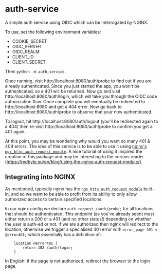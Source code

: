# auth-service

A simple auth service using OIDC which can be interrogated by NGINX.


To use, set the following environment variables:

 * COOKIE_SECRET
 * OIDC_SERVER
 * OIDC_REALM
 * CLIENT_ID
 * CLIENT_SECRET

Then ``python -m auth_service``.

Once running, visit http://localhost:8080/auth/probe to find out if you are
already authenticated. Since you just started the app, you won't be authenticated,
so a 401 will be returned. Now go and visit http://localhost:8080/auth/login, which
will take you through the OIDC code authorization flow. Once complete you will eventually
be redirected to http://localhost:8080 and get a 404 error. Now go back to
http://localhost:8080/auth/probe to observe that your now authenticated.

To logout, hit http://localhost:8080/auth/logout (you'll be redirected again to
a 404) then re-visit http://localhost:8080/auth/probe to confirm you get a 401 again.

At this point, you may be wondering why would you want so many 401 & 404 errors.
The idea of this service is to be able to use it using
[nginx's ``ngx_http_auth_request_module``](
http://nginx.org/en/docs/http/ngx_http_auth_request_module.html).
A nice tutorial of using it inspired the creation of this package and may be
interesting to the curious reader
(https://redbyte.eu/en/blog/using-the-nginx-auth-request-module/).

## Integrating into NGINX

As mentioned, typically nginx has the [``ngx_http_auth_request_module``](
http://nginx.org/en/docs/http/ngx_http_auth_request_module.html) built-in, and so
we want to be able to profit from its ability to only allow authorized access to
certain specified locations.

In our nginx config we declare ``auth_request /auth/probe;`` for all
locations that should be authenticated. This endpoint (as you've already seen)
must either return a 200 or a 401 (and no other status!) depending on whether the
user is auth-ed or not. If we are authorized then nginx will redirect to the location,
otherwise we trigger a specialised 401 error with ``error_page 401 = @error401;`` which
essentially has a definition of:

```
    location @error401 {
        return 302 /auth/login;
    }
```

In English: if the page is not authorized, redirect the browser to the login page.
